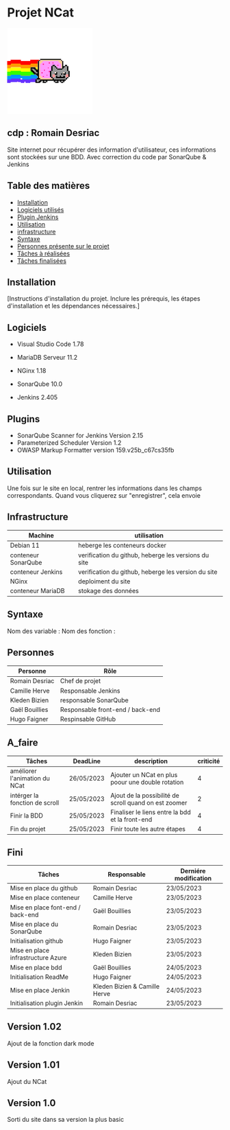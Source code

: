 # Projet NCat  	
![.](https://github.com/m00nl1ght27/QUALITE/blob/main/cat-nyan-cat.gif)
## cdp : Romain Desriac

Site internet pour récupérer des information d'utilisateur, ces informations sont stockées sur une BDD. Avec correction du code par SonarQube & Jenkins

## Table des matières

- [Installation](#installation)
- [Logiciels utilisés](#Logiciels)
- [Plugin Jenkins](#Plugins)
- [Utilisation](#utilisation)
- [infrastructure](#Infrastructure)
- [Syntaxe](#syntaxe)
- [Personnes présente sur le projet](#Personnes)
- [Tâches à réalisées](#A_faire)
- [Tâches finalisées](#Fini)

## Installation

[Instructions d'installation du projet. Inclure les prérequis, les étapes d'installation et les dépendances nécessaires.]

## Logiciels

* Visual Studio Code 1.78
* MariaDB Serveur 11.2
* NGinx 1.18

* SonarQube 10.0
* Jenkins 2.405

## Plugins

* SonarQube Scanner for Jenkins Version 2.15 
* Parameterized Scheduler Version 1.2
* OWASP Markup Formatter version 159.v25b_c67cs35fb

## Utilisation

Une fois sur le site en local, rentrer les informations dans les champs correspondants.
Quand vous cliquerez sur "enregistrer", cela envoie 

## Infrastructure

| Machine                         | utilisation   |
|--------------------------------|------------|
| Debian 11   | heberge les conteneurs docker |
| conteneur SonarQube | verification du github, heberge les versions du site |
| conteneur Jenkins                   | verification du github, heberge les version du site |
| NGinx| deploiment du site | 
| conteneur MariaDB | stokage des données | 

## Syntaxe

Nom des variable :
Nom des fonction :

## Personnes

| Personne       | Rôle                             |
|----------------|----------------------------------|
| Romain Desriac | Chef de projet                   |
| Camille Herve  | Responsable Jenkins              |
| Kleden Bizien  | responsable SonarQube            |
| Gaël Bouillies | Responsable front-end / back-end |
| Hugo Faigner   | Respinsable GitHub               |

## A_faire

| Tâches                         | DeadLine   | description | criticité |
|--------------------------------|------------|-------------|-----------|
| améliorer l'animation du NCat  | 26/05/2023 | Ajouter un NCat en plus poour une double rotation | 4 |
| intérger la fonction de scroll | 25/05/2023 | Ajout de la possibilité de scroll quand on est zoomer| 2 |
| Finir la BDD                   | 25/05/2023 | Finaliser le liens entre la bdd et la front-end | 4|
| Fin du projet                   | 25/05/2023 | Finir toute les autre étapes | 4 |

## Fini

| Tâches         | Responsable   | Derniére modification |
|----------------|---------------|-----------------------|
| Mise en place du github       | Romain Desriac    | 23/05/2023            |
| Mise en place conteneur        | Camille Herve   |  23/05/2023            |
| Mise en place font-end / back-end        | Gaël Bouillies    | 23/05/2023           |
| Mise en place du SonarQube      | Romain Desriac    | 23/05/2023            |
| Initialisation github        | Hugo Faigner   |  23/05/2023            |
| Mise en place infrastructure Azure      | Kleden Bizien    |  23/05/2023           |
| Mise en place bdd       | Gaël Bouillies    | 24/05/2023           |
| Initialisation ReadMe       | Hugo Faigner   |  24/05/2023            |
| Mise en place Jenkin        | Kleden Bizien &  Camille Herve  |  24/05/2023           |
| Initialisation plugin Jenkin        | Romain Desriac    | 23/05/2023            |

## Version 1.02

Ajout de la fonction dark mode

## Version 1.01

Ajout du NCat

## Version 1.0

Sorti du site dans sa version la plus basic
